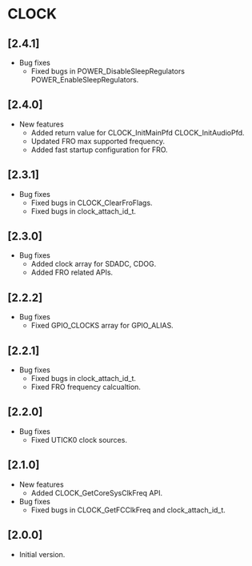 # CLOCK

## [2.4.1]

- Bug fixes
  - Fixed bugs in POWER_DisableSleepRegulators POWER_EnableSleepRegulators.

## [2.4.0]

- New features
  - Added return value for CLOCK_InitMainPfd CLOCK_InitAudioPfd.
  - Updated FRO max supported frequency.
  - Added fast startup configuration for FRO.

## [2.3.1]

- Bug fixes
  - Fixed bugs in CLOCK_ClearFroFlags.
  - Fixed bugs in clock_attach_id_t.

## [2.3.0]

- Bug fixes
  - Added clock array for SDADC, CDOG.
  - Added FRO related APIs.

## [2.2.2]

- Bug fixes
  - Fixed GPIO_CLOCKS array for GPIO_ALIAS.

## [2.2.1]

- Bug fixes
  - Fixed bugs in clock_attach_id_t.
  - Fixed FRO frequency calcualtion.

## [2.2.0]

- Bug fixes
  - Fixed UTICK0 clock sources.

## [2.1.0]

- New features
  - Added CLOCK_GetCoreSysClkFreq API.
- Bug fixes
  - Fixed bugs in CLOCK_GetFCClkFreq and clock_attach_id_t.

## [2.0.0]

- Initial version.
